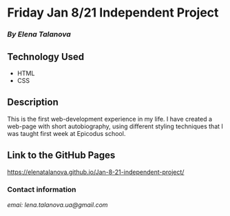 # Friday Jan 8/21 Independent Project

### _By Elena Talanova_

## Technology Used

- HTML
- CSS

## Description

This is the first web-development experience in my life. I have created a web-page with short autobiography, using different styling techniques that I was taught first week at Epicodus school.

## Link to the GitHub Pages

https://elenatalanova.github.io/Jan-8-21-independent-project/

### Contact information

_emai: lena.talanova.ua@gmail.com_
